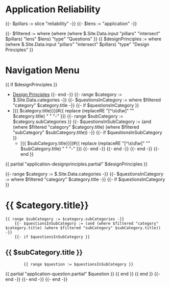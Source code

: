 # Application Reliability

{{- $pillars := slice "reliability" -}}
{{- $lens := "application" -}}

{{- $filtered := where (where (where $.Site.Data.input "pillars" "intersect" $pillars) "lens" $lens) "type" "Questions" }}
{{ $designPrinciples := where (where $.Site.Data.input "pillars" "intersect" $pillars) "type" "Design Principles" }}

# Navigation Menu
{{ if $designPrinciples }}
- [Design Principles](#design-principles)
{{- end -}}
{{- range $category := $.Site.Data.categories -}}
    {{- $questionsInCategory := where $filtered "category" $category.title -}}
    {{- if $questionsInCategory }}
- [{{ $category.title}}](#{{ replace (replaceRE "[^\\s\\d\\w]" "" $category.title) " " "-" }})
        {{- range $subCategory := $category.subCategories }}
            {{- $questionsInSubCategory := (and (where $filtered "category" $category.title) (where $filtered "subCategory" $subCategory.title)) -}}
            {{- if $questionsInSubCategory }}
  - [{{ $subCategory.title}}](#{{ replace (replaceRE "[^\\s\\d\\w]" "" $subCategory.title) " " "-" }})
            {{- end -}}
        {{- end -}}
    {{- end -}}
{{- end }}

{{ partial "application-designprinciples.partial" $designPrinciples }}

{{- range $category := $.Site.Data.categories -}}
    {{- $questionsInCategory := where $filtered "category" $category.title -}}
    {{- if $questionsInCategory }}
# {{ $category.title}}
    {{ range $subCategory := $category.subCategories -}}
        {{- $questionsInSubCategory := (and (where $filtered "category" $category.title) (where $filtered "subCategory" $subCategory.title)) -}}
        {{- if $questionsInSubCategory }}
## {{ $subCategory.title }}
            {{ range $question := $questionsInSubCategory }}
{{ partial "application-question.partial" $question }}
            {{ end }}
        {{ end }}
    {{- end -}}
    {{- end -}}
{{- end -}}

